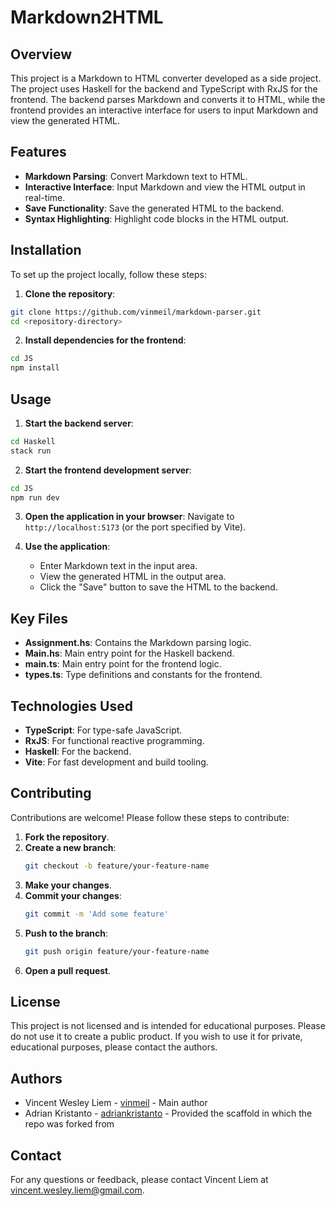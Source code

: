 # Markdown2HTML

## Overview

This project is a Markdown to HTML converter developed as a side project. The project uses Haskell for the backend and TypeScript with RxJS for the frontend. The backend parses Markdown and converts it to HTML, while the frontend provides an interactive interface for users to input Markdown and view the generated HTML.

## Features

- **Markdown Parsing**: Convert Markdown text to HTML.
- **Interactive Interface**: Input Markdown and view the HTML output in real-time.
- **Save Functionality**: Save the generated HTML to the backend.
- **Syntax Highlighting**: Highlight code blocks in the HTML output.

## Installation

To set up the project locally, follow these steps:

1. **Clone the repository**:

```sh
git clone https://github.com/vinmeil/markdown-parser.git
cd <repository-directory>
```

2. **Install dependencies for the frontend**:

```sh
cd JS
npm install
```

## Usage

1. **Start the backend server**:

```sh
cd Haskell
stack run
```

2. **Start the frontend development server**:

```sh
cd JS
npm run dev
```

3. **Open the application in your browser**:
   Navigate to `http://localhost:5173` (or the port specified by Vite).

4. **Use the application**:
   - Enter Markdown text in the input area.
   - View the generated HTML in the output area.
   - Click the "Save" button to save the HTML to the backend.

## Key Files

- **Assignment.hs**: Contains the Markdown parsing logic.
- **Main.hs**: Main entry point for the Haskell backend.
- **main.ts**: Main entry point for the frontend logic.
- **types.ts**: Type definitions and constants for the frontend.

## Technologies Used

- **TypeScript**: For type-safe JavaScript.
- **RxJS**: For functional reactive programming.
- **Haskell**: For the backend.
- **Vite**: For fast development and build tooling.

## Contributing

Contributions are welcome! Please follow these steps to contribute:

1. **Fork the repository**.
2. **Create a new branch**:
   ```sh
   git checkout -b feature/your-feature-name
   ```
3. **Make your changes**.
4. **Commit your changes**:
   ```sh
   git commit -m 'Add some feature'
   ```
5. **Push to the branch**:
   ```sh
   git push origin feature/your-feature-name
   ```
6. **Open a pull request**.

## License

This project is not licensed and is intended for educational purposes. Please do not use it to create a public product. If you wish to use it for private, educational purposes, please contact the authors.

## Authors

- Vincent Wesley Liem - [vinmeil](https://github.com/vinmeil) - Main author
- Adrian Kristanto - [adriankristanto](https://github.com/adriankristanto) - Provided the scaffold in which the repo was forked from

## Contact

For any questions or feedback, please contact Vincent Liem at vincent.wesley.liem@gmail.com.
